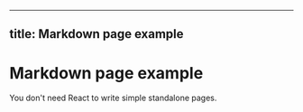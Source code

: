 <!-- Source: /Users/mzahirudeen/playwright-framework-dev/docs-backup/consolidated-docs/docs-site-src-pages-markdown-page.md -->

<!-- Source: /Users/mzahirudeen/playwright-framework/docs-site/src/pages/markdown-page.md -->

---
title: Markdown page example
---

# Markdown page example

You don't need React to write simple standalone pages.
